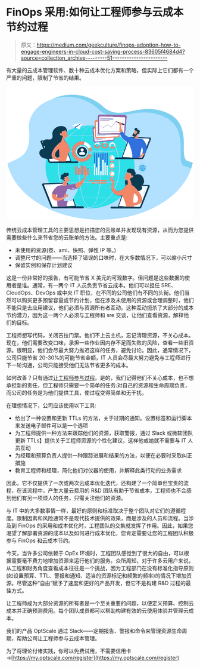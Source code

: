 # FinOps 采用:如何让工程师参与云成本节约过程

> 原文：<https://medium.com/geekculture/finops-adoption-how-to-engage-engineers-in-cloud-cost-saving-process-83605f4684d4?source=collection_archive---------51----------------------->

有大量的云成本管理软件、数十种云成本优化方案和策略，但实际上它们都有一个严重的问题，限制了节省的结果。

![](img/f91e68ffae040644239f9c61fd1f3d4a.png)

传统云成本管理工具的主要思想是扫描您的云账单并发现现有资源，从而为您提供需要做些什么来节省您的云账单的方法。主要重点是:

*   未使用的资源(卷、ami、快照、弹性 IP 等。)
*   调整尺寸的问题——当选择了错误的口味时，在大多数情况下，可以缩小尺寸
*   保留实例和保存计划建议

这是一份非常好的报告，有可能节省 X 美元的可观数字。但问题是这些数据的使用者是谁。通常，有一两个 IT 人员负责节省云成本。他们可以担任 SRE、CloudOps、DevOps 或中央 IT 职位，在不同的公司他们有不同的头衔。他们当然可以购买更多预留容量或节约计划，但在涉及未使用的资源或合理调整时，他们不能只是去应用建议，他们必须与资源所有者互动。这种互动扼杀了大部分的成本节约潜力，因为这一两个人必须与工程师和 sre 交谈，让他们查看资源，解释他们的目标。

工程师想写代码，关闭吉拉门票。他们不上云主机，忘记清理资源，不关心成本。现在，他们需要改变口味，承担一些作业因内存不足而失败的风险，查看一些旧资源。很明显，他们会尽最大努力推迟这样的任务，避免讨论。因此，通常情况下，公司只能节省 20-30%的可能节省金额，IT 人员会尽最大努力避免与工程师进行下一轮沟通，公司只能接受他们无法节省更多的成本。

如何改善？只有通过[让工程师参与过程](https://hystax.com/optscale/finops-team-collaboration/)。是的，我们记得他们不关心成本，也不想承担新的责任，但工程师只需要一个简单的任务:对自己的资源和生命周期负责，而公司的任务是为他们提供工具，使过程变得简单和无干扰。

在理想情况下，公司应该使用以下工具:

*   给出了一种设置和更新 TTLs 的方法，关于过期的通知。设置标签和运行脚本来发送电子邮件可以是一个选项
*   为工程师提供一种方法来跟踪他们的资源，获取警报，通过 Slack 或微软团队更新 TTLs】提供关于工程师资源的个性化建议，这样他或她就不需要与 IT 人员互动
*   为经理和预算负责人提供一种跟踪进展和结果的方法，以便在必要时采取纠正措施
*   教育工程师和经理，简化他们对仪器的使用，并解释此类行动的业务需求

因此，它不仅提供了一次或两次云成本优化迭代，还构建了一个简单但宝贵的流程，在该流程中，产生大量云费用的 R&D 团队有助于节省成本，工程师也不会感到他们有另一项烦人的任务，只需关注他们的资源。

与 IT 中的大多数事情一样，最好的原则和标准取决于整个团队对它们的遵循程度。限制因素和风险通常不是现代技术提供的效果，而是涉及的人员和流程。当涉及到 FinOps 的采用和成本优化时，工程团队的交集就发挥了作用。因此，如果您渴望了解部署资源的成本以及如何进行成本优化，您肯定需要让您的工程团队积极参与 FinOps 和云成本节约。

今天，当许多公司依赖于 OpEx 环境时，工程团队感觉到了很大的自由，可以根据需要毫不费力地增加资源来运行他们的服务。众所周知，对于许多云用户来说，从工程和财务角度查看成本往往是一个挑战，因为工程部门在没有标准化指导原则(如设置预算、TTL、警报和通知、适当的资源标记和频繁的频率)的情况下增加资源。尽管这种“自由”赋予了速度和更好的产品开发，但它不是构建 R&D 过程的最佳方式。

让工程师成为大部分资源的所有者是一个至关重要的问题，以便定义预算、控制云成本并正确预测费用。每个团队成员都可以帮助构建有效的云使用体验并管理云成本。

我们的产品 OptScale 通过 Slack——定期报告、警报和命令来管理资源生命周期，帮助公司让工程师参与云成本管理。

为了将理论付诸实践，你可以免费试用，不需要信用卡→[https://my.optscale.com/register](https://my.optscale.com/register)